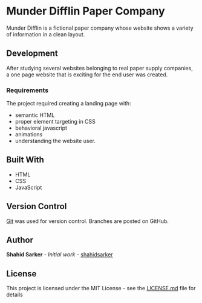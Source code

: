 # Munder Difflin Paper Company

Munder Difflin is a fictional paper company whose website shows a variety of information in a clean layout.


## Development

After studying several websites belonging to real paper supply companies, a one page website that is exciting for the end user was created.

### Requirements

The project required creating a landing page with:

- semantic HTML
- proper element targeting in CSS
- behavioral javascript
- animations
- understanding the website user.

## Built With

* HTML
* CSS
* JavaScript

## Version Control

[Git](http://git-scm.com/) was used for version control. Branches are posted on GitHub.

## Author

**Shahid Sarker** - *Initial work* - [shahidsarker](https://github.com/shahidsarker)

## License

This project is licensed under the MIT License - see the [LICENSE.md](LICENSE.md) file for details